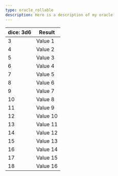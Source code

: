 ```yaml
---
type: oracle_rollable
description: Here is a description of my oracle
---
```


| dice: 3d6 | Result   |
| --------- | -------- |
| 3         | Value 1  |
| 4         | Value 2  |
| 5         | Value 3  |
| 6         | Value 4  |
| 7         | Value 5  |
| 8         | Value 6  |
| 9         | Value 7  |
| 10        | Value 8  |
| 11        | Value 9  |
| 12        | Value 10 |
| 13        | Value 11 |
| 14        | Value 12 |
| 15        | Value 13 |
| 16        | Value 14 |
| 17        | Value 15 |
| 18        | Value 16 |

